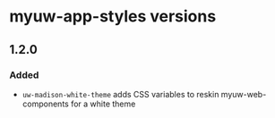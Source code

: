 # myuw-app-styles versions

## 1.2.0

### Added

* `uw-madison-white-theme` adds CSS variables to reskin myuw-web-components for a white theme